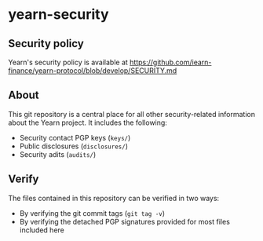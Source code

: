 # yearn-security

## Security policy
Yearn's security policy is available at https://github.com/iearn-finance/yearn-protocol/blob/develop/SECURITY.md

## About
This git repository is a central place for all other security-related information about the Yearn project. It includes the following:

* Security contact PGP keys (`keys/`)
* Public disclosures (`disclosures/`)
* Security adits (`audits/`)

## Verify
The files contained in this repository can be verified in two ways:

* By verifying the git commit tags (`git tag -v`)
* By verifying the detached PGP signatures provided for most files included here